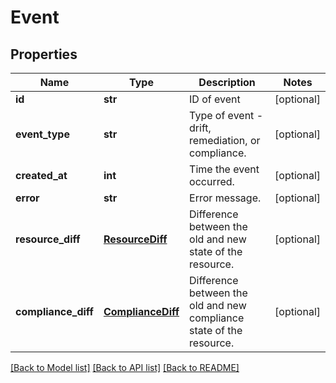 # Event

## Properties
Name | Type | Description | Notes
------------ | ------------- | ------------- | -------------
**id** | **str** | ID of event | [optional] 
**event_type** | **str** | Type of event - drift, remediation, or compliance. | [optional] 
**created_at** | **int** | Time the event occurred. | [optional] 
**error** | **str** | Error message. | [optional] 
**resource_diff** | [**ResourceDiff**](ResourceDiff.md) | Difference between the old and new state of the resource. | [optional] 
**compliance_diff** | [**ComplianceDiff**](ComplianceDiff.md) | Difference between the old and new compliance state of the resource. | [optional] 

[[Back to Model list]](../README.md#documentation-for-models) [[Back to API list]](../README.md#documentation-for-api-endpoints) [[Back to README]](../README.md)


